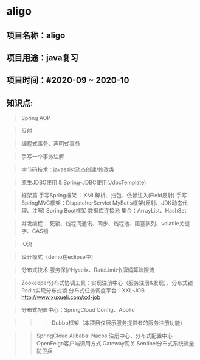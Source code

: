 aligo
=====
项目名称：aligo 
-------
项目用途：java复习
-------
项目时间：#2020-09 ~ 2020-10
-------

知识点:
------

>Spring AOP

>反射

>编程式事务、声明式事务

>手写一个事务注解

>字节码技术：javassist动态创建/修改类

>原生JDBC使用 & Spring-JDBC使用(JdbcTemplate)

>框架篇
手写Spring框架 ：XML解析、扫包、依赖注入(Field反射)
手写SpringMVC框架：DispatcherServlet
MyBatis框架(反射、JDK动态代理、注解)
Spring Boot框架
数据库连接池
集合：ArrayList、HashSet


>并发编程：
死锁、线程间通讯、同步、线程池、阻塞队列、volatile关键字、CAS锁

>IO流

>设计模式（demo在eclipse中）


>分布式技术
服务保护Hystrix、RateLimit令牌桶算法限流

>Zookeeper分布式协调工具：实现注册中心（服务注册&发现）、分布式锁
 Redis实现分布式锁
>分布式任务调度平台：XXL-JOB  http://www.xuxueli.com/xxl-job

>分布式配置中心：SpringCloud Config、Apollo

>>>Dubbo框架（本项目仅展示服务提供者的服务注册功能）

>>SpringCloud Alibaba:
 Nacos:注册中心、分布式配置中心
 OpenFeign客户端调用方式
 Gateway网关
 Sentinel分布式系统流量防卫兵



